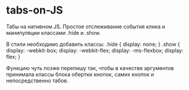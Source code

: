 # tabs-on-JS

Табы на нативном JS. Простое отслеживание события клика и манипуляции классами .hide и .show.

В стили необходимо добавить классы:
.hide {
  display: none;
}
.show {
  display: -webkit-box;
  display: -webkit-flex;
  display: -ms-flexbox;
  display: flex;
}

Функцию чуть позже перепишу так, чтобы в качестве аргументов принимала классы блока обертки кнопок, самих кнопок и непосредственно табов.
